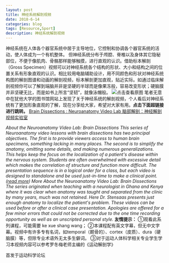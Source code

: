```yaml
---
layout: post
title: 神经系统解剖视频
date: 2018-6-14
categories: blog
tags: [Resource,Sport]
description: 神经系统解剖视频
---
```


神经系统在人体各个器官系统中居于主导地位，它控制和协调各个器官系统的活动，使人体成为一个有机整体。
 但神经系统分布于颅腔、脊椎以及身体其它隐秘部位，不便于像肌肉、骨骼那样能够触摸，进行直观的认识。借助标本解剖（Gross Specimen）视频可以对神经系统各个结构的形状、大小和结构之间的位置关系有形象直观的认识。相比较用电脑辅助设计，用不同颜色和形状对神经系统构图的解剖图谱和动画的解剖视频，标本解剖更加直观，贴近实际。如通过临床解剖视频你可以了解到端脑并非是坚硬的半球而是像果冻般，容易改变形状；硬脑膜并非坚硬无比，而是如书上所言“坚韧”，就像泳帽般。
![点击查看原图](https://4kou.com/attachment/1808/thread/2_33884_ee39dcacb2a52a8.jpg)
 笔者无意中在犹他大学的图书馆网站上发现了关于神经系统的解剖视频，个人看后对神经系统有了更加形象直观的了解，现在分享给大家，希望对大家有用。**点击下面超链接进行跳转。**
[Brain Dissections : Neuroanatomy Video Lab  脑部解剖：神经解剖视频实验室](https://library.med.utah.edu/neurologicexam/html/brain-dissections.html#01)

*About the Neuroanatomy Video Lab: Brain Dissections
This series of Neuroanatomy video lessons with brain dissections has two principal objectives. The first is to provide viewers access to human brain specimens, something lacking in many places. The second is to simplify the anatomy, omitting some details, and making numerous generalizations. This helps keep the focus on the localization of a patient's disease within the nervous system. Students are often overwhelmed with excessive detail which makes the correlation of structure and function more difficult. The presentation sequence is in a logical order for a class, but each video is designed to standalone and be used just-in-time to make a clinical point. ([read more](https://library.med.utah.edu/neurologicexam/html/brain-dissections.html#readmore))*
*More About the Neuroanatomy Video Lab: Brain Dissections
The series originated when teaching with a neurologist in Ghana and Kenya where it was clear when anatomy was taught and separated from the clinic by many years, much was not retained. Here Dr. Stensaas presents just enough anatomy to localize the patient's problem. These videos can be used before or after a clinical case presentation. Apologies are offered for a few minor errors that could not be corrected due to the one time recording opportunity as well as an unscripted personal style.*
**友情提示：**
①观看此系列课程，可能需要 ke xue shang wang；
②本课程配有英文字幕，但无中文字幕。视频中有许多专有名词，如temporal（颞骨的）、cortex（皮质）、dura（硬脑膜）等，但除专业术语外无太多生僻词。
③对于运动人体科学相关专业学生学习本视频内容可以参考罗冬梅老师主编的《运动解剖学》

首发于运动科学论坛